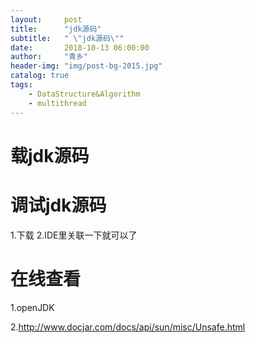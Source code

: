 ```yaml
---
layout:     post
title:      "jdk源码"
subtitle:   " \"jdk源码\""
date:       2018-10-13 06:00:00
author:     "青乡"
header-img: "img/post-bg-2015.jpg"
catalog: true
tags:
    - DataStructure&Algorithm
    - multithread
---
```




# 载jdk源码

# 调试jdk源码
1.下载
2.IDE里关联一下就可以了

# 在线查看
1.openJDK

2.http://www.docjar.com/docs/api/sun/misc/Unsafe.html

